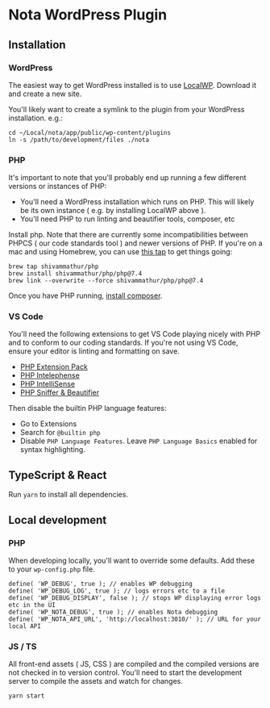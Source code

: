 # Nota WordPress Plugin

## Installation

### WordPress
The easiest way to get WordPress installed is to use [LocalWP](https://localwp.com/). Download it and create a new site.

You'll likely want to create a symlink to the plugin from your WordPress installation. e.g.:
```
cd ~/Local/nota/app/public/wp-content/plugins
ln -s /path/to/development/files ./nota
```

### PHP
It's important to note that you'll probably end up running a few different versions or instances of PHP:
- You'll need a WordPress installation which runs on PHP. This will likely be its own instance ( e.g. by installing LocalWP above ).
- You'll need PHP to run linting and beautifier tools, composer, etc

Install php. Note that there are currently some incompatibilities between PHPCS ( our code standards tool ) and newer versions of PHP. If you're on a mac and using Homebrew, you can use [this tap](https://github.com/shivammathur/homebrew-php) to get things going:

```
brew tap shivammathur/php
brew install shivammathur/php/php@7.4
brew link --overwrite --force shivammathur/php/php@7.4
```

Once you have PHP running, [install composer](https://getcomposer.org/doc/00-intro.md).

### VS Code
You'll need the following extensions to get VS Code playing nicely with PHP and to conform to our coding standards. If you're not using VS Code, ensure your editor is linting and formatting on save.
- [PHP Extension Pack](https://marketplace.visualstudio.com/items?itemName=xdebug.php-pack)
- [PHP Intelephense](https://marketplace.visualstudio.com/items?itemName=bmewburn.vscode-intelephense-client)
- [PHP IntelliSense](https://marketplace.visualstudio.com/items?itemName=zobo.php-intellisense)
- [PHP Sniffer & Beautifier](https://marketplace.visualstudio.com/items?itemName=ValeryanM.vscode-phpsab)

Then disable the builtin PHP language features:
- Go to Extensions
- Search for `@builtin php`
- Disable `PHP Language Features`. Leave `PHP Language Basics` enabled for syntax highlighting.

## TypeScript & React
Run `yarn` to install all dependencies.

## Local development

### PHP
When developing locally, you'll want to override some defaults. Add these to your `wp-config.php` file.
```
define( 'WP_DEBUG', true ); // enables WP debugging
define( 'WP_DEBUG_LOG', true ); // logs errors etc to a file
define( 'WP_DEBUG_DISPLAY', false ); // stops WP displaying error logs etc in the UI
define( 'WP_NOTA_DEBUG', true ); // enables Nota debugging
define( 'WP_NOTA_API_URL', 'http://localhost:3010/' ); // URL for your local API
```
### JS / TS
All front-end assets ( JS, CSS ) are compiled and the compiled versions are not checked in to version control. You'll need to start the development server to compile the assets and watch for changes.
```
yarn start
```


